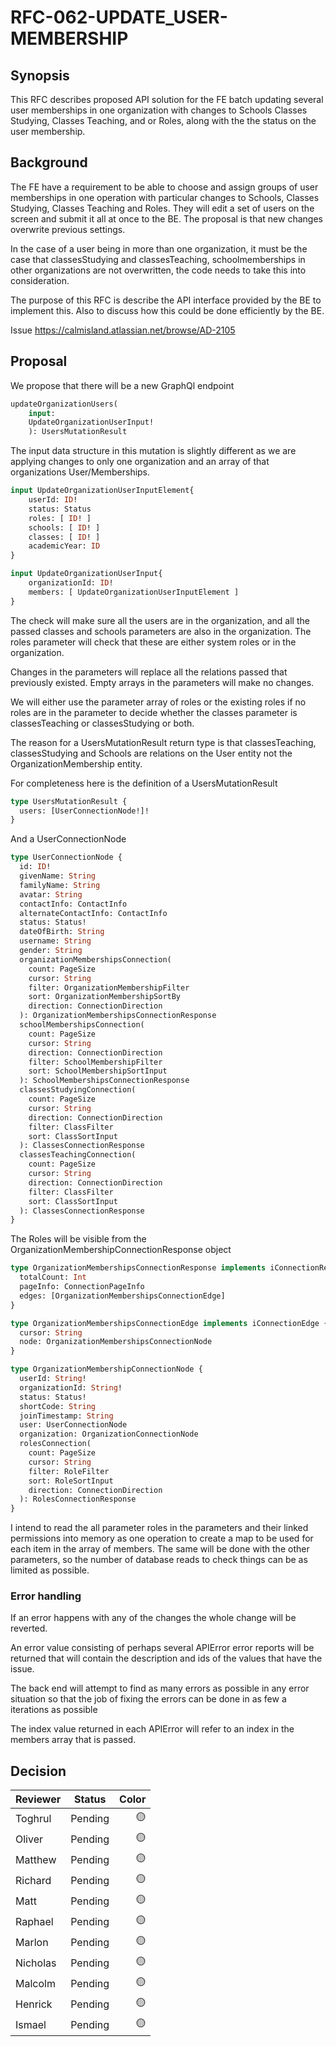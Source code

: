 # RFC-062-UPDATE_USER-MEMBERSHIP

## Synopsis

This RFC describes proposed API solution for the FE batch updating several user memberships in one organization with changes to Schools Classes Studying, Classes Teaching, and or Roles, along with the the status on the user membership. 

## Background

The FE have a requirement to be able to choose and assign groups of user memberships in one operation with particular changes to Schools, Classes Studying, Classes Teaching and Roles. They will edit a set of users on the screen and submit it all at once to the BE. The proposal is that new changes overwrite previous settings.

In the case of a user being in more than one organization, it must be the case that classesStudying and classesTeaching, schoolmemberships in other organizations are not overwritten, the code needs to take this into consideration.

The purpose of this RFC is describe the API interface provided by the BE to implement this. Also to discuss how this could be done efficiently by the BE.

Issue https://calmisland.atlassian.net/browse/AD-2105

## Proposal

We propose that there will be a new GraphQl endpoint

```graphql
updateOrganizationUsers(
    input: 
    UpdateOrganizationUserInput!
    ): UsersMutationResult
```

The input data structure in this mutation is slightly different as we are applying changes to only one organization and an array of that organizations User/Memberships.

```graphql
input UpdateOrganizationUserInputElement{
    userId: ID!
    status: Status
    roles: [ ID! ]
    schools: [ ID! ]
    classes: [ ID! ]
    academicYear: ID
}

input UpdateOrganizationUserInput{ 
    organizationId: ID!
    members: [ UpdateOrganizationUserInputElement ]   
}
```

The check will make sure all the users are in the organization, and all the passed classes and schools parameters are also in the organization. The roles parameter will check that these are either system roles or in the organization.

Changes in the parameters will replace all the relations passed that previously existed. Empty arrays in the parameters will make no changes.

We will either use the parameter array of roles or the existing roles if no roles are in the parameter to decide whether the classes parameter is classesTeaching or classesStudying or both. 

The reason for a UsersMutationResult return type is that classesTeaching, classesStudying and Schools are relations on the User entity not the OrganizationMembership entity.

For completeness here is the definition of a UsersMutationResult

```graphql
type UsersMutationResult {
  users: [UserConnectionNode!]!
}
```

And a UserConnectionNode

```graphql
type UserConnectionNode {
  id: ID!
  givenName: String
  familyName: String
  avatar: String
  contactInfo: ContactInfo
  alternateContactInfo: ContactInfo
  status: Status!
  dateOfBirth: String
  username: String
  gender: String
  organizationMembershipsConnection(
    count: PageSize
    cursor: String
    filter: OrganizationMembershipFilter
    sort: OrganizationMembershipSortBy
    direction: ConnectionDirection
  ): OrganizationMembershipsConnectionResponse
  schoolMembershipsConnection(
    count: PageSize
    cursor: String
    direction: ConnectionDirection
    filter: SchoolMembershipFilter
    sort: SchoolMembershipSortInput
  ): SchoolMembershipsConnectionResponse
  classesStudyingConnection(
    count: PageSize
    cursor: String
    direction: ConnectionDirection
    filter: ClassFilter
    sort: ClassSortInput
  ): ClassesConnectionResponse
  classesTeachingConnection(
    count: PageSize
    cursor: String
    direction: ConnectionDirection
    filter: ClassFilter
    sort: ClassSortInput
  ): ClassesConnectionResponse
}
```
The Roles will be visible from the OrganizationMembershipConnectionResponse object

```graphql
type OrganizationMembershipsConnectionResponse implements iConnectionResponse {
  totalCount: Int
  pageInfo: ConnectionPageInfo
  edges: [OrganizationMembershipsConnectionEdge]
}

type OrganizationMembershipsConnectionEdge implements iConnectionEdge {
  cursor: String
  node: OrganizationMembershipsConnectionNode
}

type OrganizationMembershipConnectionNode {
  userId: String!
  organizationId: String!
  status: Status!
  shortCode: String
  joinTimestamp: String
  user: UserConnectionNode
  organization: OrganizationConnectionNode
  rolesConnection(
    count: PageSize
    cursor: String
    filter: RoleFilter
    sort: RoleSortInput
    direction: ConnectionDirection
  ): RolesConnectionResponse
}

```
I intend to read the all parameter roles in the parameters and their linked permissions into memory as one operation to create a map to be used for each item in the array of members. The same will be done with the other parameters, so the number of database reads to check things can be as limited as possible.

### Error handling

If an error happens with any of the changes the whole change will be reverted.

An error value consisting of perhaps several APIError error reports will be returned that will contain the description and ids of the values that have the issue.

The back end will attempt to find as many errors as possible in any error situation so that the job of fixing the errors can be done in as few a iterations as possible

The index value returned in each APIError will refer to an index in the members array that is passed.

## Decision


|     Reviewer     |  Status  | Color  |
|------------------|----------|-------:|
| Toghrul          | Pending  |   🟡   |
| Oliver           | Pending  |   🟡   |
| Matthew          | Pending  |   🟡   |
| Richard          | Pending  |   🟡   |
| Matt             | Pending  |   🟡   |
| Raphael          | Pending  |   🟡   |
| Marlon           | Pending  |   🟡   |
| Nicholas         | Pending  |   🟡   |
| Malcolm          | Pending  |   🟡   |
| Henrick          | Pending  |   🟡   |
| Ismael           | Pending  |   🟡   |


